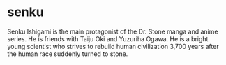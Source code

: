 # senku
Senku Ishigami is the main protagonist of the Dr. Stone manga and anime series. He is friends with Taiju Oki and Yuzuriha Ogawa. He is a bright young scientist who strives to rebuild human civilization 3,700 years after the human race suddenly turned to stone.
